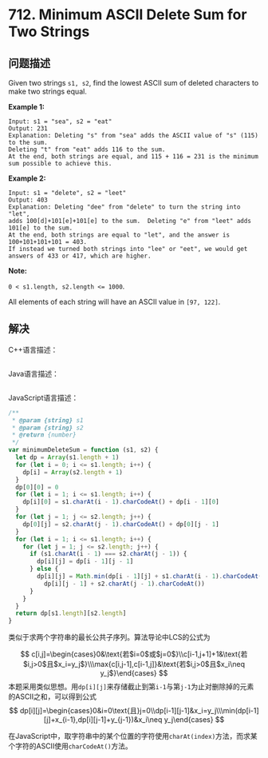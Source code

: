 # 712. Minimum ASCII Delete Sum for Two Strings

## 问题描述

Given two strings `s1, s2`, find the lowest ASCII sum of deleted characters to make two strings equal.

**Example 1:**

```
Input: s1 = "sea", s2 = "eat"
Output: 231
Explanation: Deleting "s" from "sea" adds the ASCII value of "s" (115) to the sum.
Deleting "t" from "eat" adds 116 to the sum.
At the end, both strings are equal, and 115 + 116 = 231 is the minimum sum possible to achieve this.
```

**Example 2:**

```
Input: s1 = "delete", s2 = "leet"
Output: 403
Explanation: Deleting "dee" from "delete" to turn the string into "let",
adds 100[d]+101[e]+101[e] to the sum.  Deleting "e" from "leet" adds 101[e] to the sum.
At the end, both strings are equal to "let", and the answer is 100+101+101+101 = 403.
If instead we turned both strings into "lee" or "eet", we would get answers of 433 or 417, which are higher.
```

**Note:**

`0 < s1.length, s2.length <= 1000`.

All elements of each string will have an ASCII value in `[97, 122]`.

## 解决

C++语言描述：

```c++

```

Java语言描述：

```java

```

JavaScript语言描述：

```javascript
/**
 * @param {string} s1
 * @param {string} s2
 * @return {number}
 */
var minimumDeleteSum = function (s1, s2) {
  let dp = Array(s1.length + 1)
  for (let i = 0; i <= s1.length; i++) {
    dp[i] = Array(s2.length + 1)
  }
  dp[0][0] = 0
  for (let i = 1; i <= s1.length; i++) {
    dp[i][0] = s1.charAt(i - 1).charCodeAt() + dp[i - 1][0]
  }
  for (let j = 1; j <= s2.length; j++) {
    dp[0][j] = s2.charAt(j - 1).charCodeAt() + dp[0][j - 1]
  }
  for (let i = 1; i <= s1.length; i++) {
    for (let j = 1; j <= s2.length; j++) {
      if (s1.charAt(i - 1) === s2.charAt(j - 1)) {
        dp[i][j] = dp[i - 1][j - 1]
      } else {
        dp[i][j] = Math.min(dp[i - 1][j] + s1.charAt(i - 1).charCodeAt(),
          dp[i][j - 1] + s2.charAt(j - 1).charCodeAt())
      }
    }
  }
  return dp[s1.length][s2.length]
}
```

类似于求两个字符串的最长公共子序列。算法导论中LCS的公式为


$$
c[i,j]=\begin{cases}0&\text{若$i=0$或$j=0$}\\c[i-1,j+1]+1&\text{若$i,j>0$且$x_i=y_j$}\\\max{c[i,j-1],c[i-1,j]}&\text{若$i,j>0$且$x_i\neq y_j$}\end{cases}
$$
本题采用类似思想。用``dp[i][j]``来存储截止到第``i-1``与第``j-1``为止对删除掉的元素的ASCII之和，可以得到公式
$$
dp[i][j]=\begin{cases}0&i=0\text{且}j=0\\dp[i-1][j-1]&x_i=y_j\\\min(dp[i-1][j]+x_{i-1},dp[i][j-1]+y_{j-1})&x_i\neq y_j\end{cases}
$$

在JavaScript中，取字符串中的某个位置的字符使用``charAt(index)``方法，而求某个字符的ASCII使用``charCodeAt()``方法。